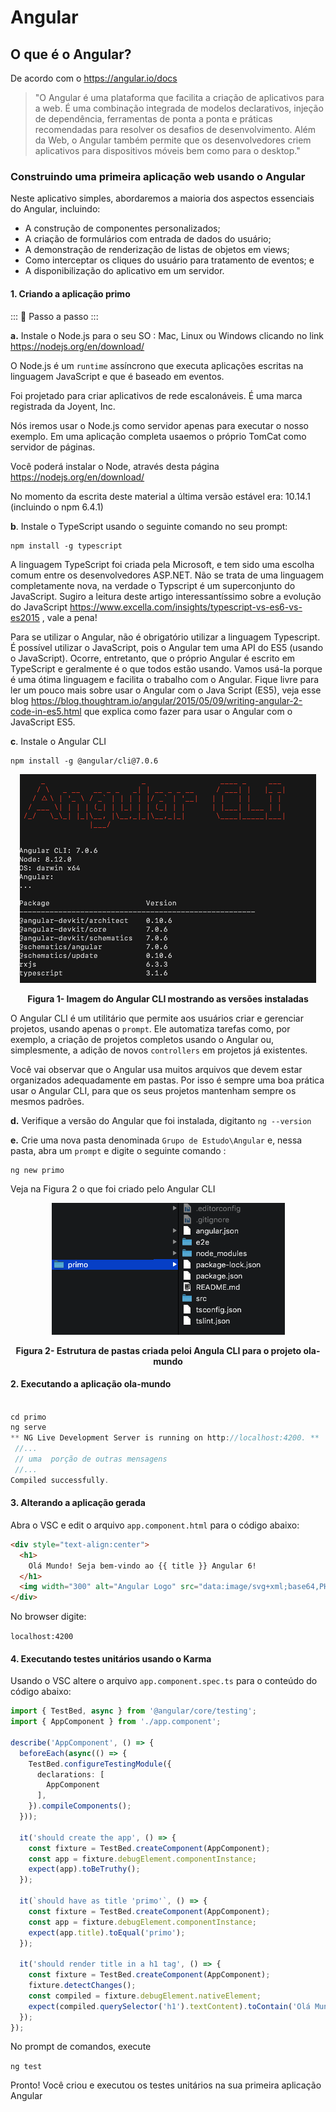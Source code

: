 # Angular 
## O que é o Angular?

De acordo com o https://angular.io/docs 

> "O Angular é uma plataforma que facilita a criação de aplicativos para a web. É uma combinação integrada de modelos declarativos, injeção de dependência, ferramentas de ponta a ponta e práticas recomendadas para resolver os desafios de desenvolvimento. Além da Web, o Angular também permite que os desenvolvedores criem aplicativos  para  dispositivos móveis bem como para o desktop." 
### Construindo uma primeira aplicação web usando o Angular

Neste aplicativo simples, abordaremos a maioria dos aspectos essenciais do Angular, incluindo:
- A construção de componentes personalizados;
- A criação de formulários com entrada de dados do usuário;
- A demonstração de renderização de listas de objetos em views;
- Como interceptar os cliques do usuário para tratamento de eventos; e 
- A disponibilização do aplicativo em um servidor.

#### 1. Criando a aplicação primo 



::: :walking: Passo a passo :::

**a.** Instale o Node.js para o seu SO : Mac, Linux ou Windows clicando no link https://nodejs.org/en/download/

O Node.js é um `runtime` assíncrono que executa aplicações escritas na linguagem JavaScript e que é  baseado em eventos. 

Foi projetado para criar aplicativos de rede escalonáveis. É uma marca registrada da Joyent, Inc.

Nós iremos usar o Node.js como servidor apenas para executar o nosso exemplo. Em uma aplicação completa usaemos o próprio TomCat como servidor de páginas.

Você poderá instalar o Node, através desta página https://nodejs.org/en/download/

No momento da escrita deste material a última versão estável era: 10.14.1 (incluindo o npm 6.4.1)

**b**. Instale o TypeScript usando o seguinte comando no seu prompt:

```
npm install -g typescript
```

A linguagem TypeScript foi criada pela Microsoft, e tem sido uma escolha comum entre os desenvolvedores ASP.NET. Não se trata de uma linguagem completamente nova, na verdade o Typscript é um superconjunto do JavaScript. Sugiro a leitura deste artigo interessantíssimo sobre a evolução do JavaScript https://www.excella.com/insights/typescript-vs-es6-vs-es2015 , vale a pena!

Para se utilizar o Angular, não é obrigatório utilizar a  linguagem Typescript. É possível utilizar o JavaScript, pois o Angular tem uma API do ES5 (usando o JavaScript). Ocorre, entretanto, que  o próprio Angular é escrito em TypeScript e geralmente é o que todos estão usando. Vamos usá-la  porque é uma ótima linguagem e facilita o trabalho com o Angular. 
Fique livre para ler um pouco mais sobre usar o Angular com o Java Script (ES5), veja esse blog https://blog.thoughtram.io/angular/2015/05/09/writing-angular-2-code-in-es5.html que explica como fazer para usar o Angular com o JavaScript ES5.

**c**. Instale o Angular CLI

```
npm install -g @angular/cli@7.0.6
```
<p align="center">
  <img src="imagens/AnglularCli.png" alt="Imagem do Angula CLI">
</p>
<p align="center">
   <strong>Figura 1- Imagem do Angular CLI mostrando as versões instaladas</strong> 
</p>

O Angular CLI é um utilitário que permite aos usuários criar e gerenciar projetos, usando apenas o `prompt`. Ele automatiza tarefas como, por exemplo, a criação de projetos completos usando o Angular ou, simplesmente, a adição de novos `controllers` em projetos já existentes. 

Você vai observar que o Angular usa muitos arquivos que devem estar organizados adequadamente em pastas. Por isso é sempre uma boa prática usar o Angular CLI, para que os seus projetos mantenham sempre os mesmos padrões.

**d.** Verifique a versão do Angular que foi instalada, digitanto `ng --version`


**e.** Crie uma nova  pasta denominada `Grupo de Estudo\Angular` e, nessa pasta, abra um `prompt` e digite o seguinte comando : 

```
ng new primo
```
Veja na Figura 2 o que foi criado pelo Angular CLI

<p align="center">
  <img src="imagens/EstruturaDePastas.png" alt="Estrutura de pastas criada peloi Angula CLI">
</p>
<p align="center">
   <strong>Figura 2- Estrutura de pastas criada peloi Angula CLI para o projeto ola-mundo</strong> 
</p>

#### 2. Executando a aplicação ola-mundo 

``` java

cd primo
ng serve
** NG Live Development Server is running on http://localhost:4200. **
 //...
 // uma  porção de outras mensagens
 //...
Compiled successfully.

```
#### 3. Alterando a aplicação gerada 

Abra o VSC e edit o arquivo `app.component.html` para o código abaixo:


```html
<div style="text-align:center">
  <h1>
    Olá Mundo! Seja bem-vindo ao {{ title }} Angular 6!
  </h1>
  <img width="300" alt="Angular Logo" src="data:image/svg+xml;base64,PHN2ZyB4bWxucz0iaHR0cDovL3d3dy53My5vcmcvMjAwMC9zdmciIHZpZXdCb3g9IjAgMCAyNTAgMjUwIj4KICAgIDxwYXRoIGZpbGw9IiNERDAwMzEiIGQ9Ik0xMjUgMzBMMzEuOSA2My4ybDE0LjIgMTIzLjFMMTI1IDIzMGw3OC45LTQzLjcgMTQuMi0xMjMuMXoiIC8+CiAgICA8cGF0aCBmaWxsPSIjQzMwMDJGIiBkPSJNMTI1IDMwdjIyLjItLjFWMjMwbDc4LjktNDMuNyAxNC4yLTEyMy4xTDEyNSAzMHoiIC8+CiAgICA8cGF0aCAgZmlsbD0iI0ZGRkZGRiIgZD0iTTEyNSA1Mi4xTDY2LjggMTgyLjZoMjEuN2wxMS43LTI5LjJoNDkuNGwxMS43IDI5LjJIMTgzTDEyNSA1Mi4xem0xNyA4My4zaC0zNGwxNy00MC45IDE3IDQwLjl6IiAvPgogIDwvc3ZnPg==">
</div>
```
No browser digite: 

`localhost:4200`

#### 4. Executando testes unitários usando o Karma

Usando o VSC altere o arquivo `app.component.spec.ts` para o conteúdo do código abaixo:

```TypeScript
import { TestBed, async } from '@angular/core/testing';
import { AppComponent } from './app.component';

describe('AppComponent', () => {
  beforeEach(async(() => {
    TestBed.configureTestingModule({
      declarations: [
        AppComponent
      ],
    }).compileComponents();
  }));

  it('should create the app', () => {
    const fixture = TestBed.createComponent(AppComponent);
    const app = fixture.debugElement.componentInstance;
    expect(app).toBeTruthy();
  });

  it(`should have as title 'primo'`, () => {
    const fixture = TestBed.createComponent(AppComponent);
    const app = fixture.debugElement.componentInstance;
    expect(app.title).toEqual('primo');
  });

  it('should render title in a h1 tag', () => {
    const fixture = TestBed.createComponent(AppComponent);
    fixture.detectChanges();
    const compiled = fixture.debugElement.nativeElement;
    expect(compiled.querySelector('h1').textContent).toContain('Olá Mundo! Seja bem-vindo ao');
  });
});
```
No prompt de comandos, execute

`ng test`

Pronto! Você criou e executou os testes unitários na sua primeira aplicação Angular



